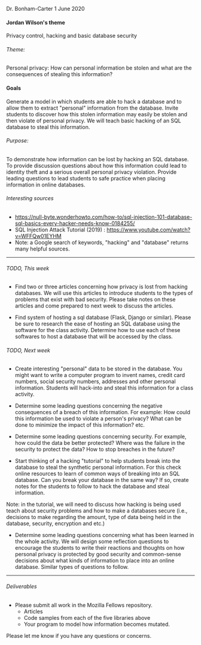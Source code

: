 Dr. Bonham-Carter
1 June 2020

#### Jordan Wilson's theme


Privacy control, hacking and basic database security

###### Theme:
Personal privacy: How can personal information be stolen and what are the consequences of stealing this information?

#### Goals
Generate a model in which students are able to hack a database and to allow them to extract "personal" information from the database. Invite students to discover how this stolen information may easily be stolen and then violate of personal privacy. We will teach basic  hacking of an SQL database to steal this information.

###### Purpose:
To demonstrate how information can be lost by hacking an SQL database. To provide discussion questions about how this information could lead to identity theft and a serious overall personal privacy violation. Provide leading questions to lead students to safe practice when placing information in online databases.



###### Interesting sources
* https://null-byte.wonderhowto.com/how-to/sql-injection-101-database-sql-basics-every-hacker-needs-know-0184255/
* SQL Injection Attack Tutorial (2019) : https://www.youtube.com/watch?v=WFFQw01EYHM
* Note: a Google search of keywords, "hacking" and "database" returns many helpful sources.

---


###### TODO, This week
  * Find two or three articles concerning how privacy is lost from hacking databases. We will use this articles to introduce students to the types of problems that exist with bad security. Please take notes on these articles and come prepared to next week to discuss the articles.

  * Find system of hosting a sql database (Flask, Django or similar). Please be sure to research the ease of hosting an SQL database using the software for the class activity. Determine how to use each of these softwares to host a database that will be accessed by the class.  


###### TODO, Next week
* Create interesting "personal" data to be stored in the database. You might want to write a computer program to invent names, credit card numbers, social security numbers, addresses and other personal information. Students will hack-into and steal this information for a class activity.
* Determine some leading questions concerning the negative consequences of a breach of this information. For example: How could this information be used to violate a person's privacy? What can be done to minimize the impact of this information? etc.

* Determine some leading questions concerning security. For example, how could the data be better protected? Where was the failure in the security to protect the data? How to stop breaches in the future?


* Start thinking of a hacking "tutorial" to help students break into the database to steal the synthetic personal information. For this check online resources to learn of common ways of breaking into an SQL database. Can you break your database in the same way? If so, create notes for the students to follow to hack the database and steal information.

Note: in the tutorial, we will need to discuss how hacking is being used teach about security problems and how to make a databases secure (i.e., decisions to make regarding the amount, type of data being held in the database, security, encryption and etc.)

* Determine some leading questions concerning what has been learned in the whole activity. We will design some reflection questions to encourage the students to write their reactions and thoughts on how personal privacy is protected by good security and common-sense decisions about what kinds of information to place into an online database. Similar types of questions to follow.  

---

###### Deliverables
* Please submit all work in the Mozilla Fellows repository.
	* Articles
	* Code samples from each of the five libraries above
	* Your program to model how information becomes mutated.


Please let me know if you have any questions or concerns.
